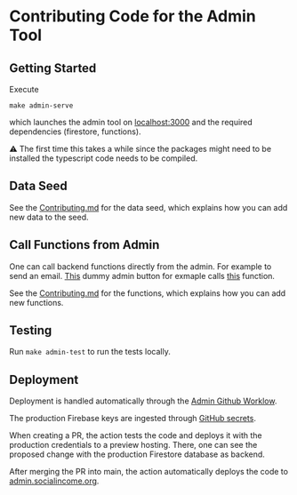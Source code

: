 # Contributing Code for the Admin Tool

## Getting Started

Execute

```
make admin-serve
```

which launches the admin tool on [localhost:3000](localhost:3000) and
the required dependencies (firestore, functions).

⚠️ The first time this takes a while since the packages might need to
be installed the typescript code needs to be compiled.

## Data Seed

See the [Contributing.md](../seed/README.md) for the data seed, which explains how you can add new data to the seed.

## Call Functions from Admin

One can call backend functions directly from the admin. For example to
send an email.
[This](https://github.com/socialincome-san/public/blob/5eee5a7610e3402f47f6ff94bd810ee5713eb078/admin/src/CallDummyFunctionButton.tsx)
dummy admin button for exmaple calls
[this](https://github.com/socialincome-san/public/blob/5eee5a7610e3402f47f6ff94bd810ee5713eb078/functions/src/dummy/dummyFunction.ts#L4)
function.

See the [Contributing.md](../functions/README.md) for the functions, which explains how you can add new functions.

## Testing

Run `make admin-test` to run the tests locally.

## Deployment

Deployment is handled automatically through the
[Admin Github Worklow](../.github/workflows/admin.yml).

The production Firebase keys are ingested through
[GitHub secrets](<[url](https://docs.github.com/en/actions/security-guides/encrypted-secrets)>).

When creating a PR, the action tests the code and deploys it with the
production credentials to a preview hosting. There, one can see the
proposed change with the production Firestore database as backend.

After merging the PR into main, the action automatically deploys the
code to [admin.socialincome.org](https://admin.socialincome.org).
